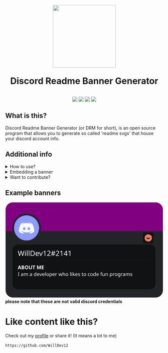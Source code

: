 <p align="center"><img src="https://img.icons8.com/color/512/discord-logo.png" width="200" height="200"></p>

<h1 align="center" style="line-height:0;">Discord Readme Banner Generator</h1>

<br>

<p align="center">
<img src="https://img.shields.io/github/followers/WillDev12?label=follow%20my%20github&logo=github&style=for-the-badge">
<img src="https://img.shields.io/github/stars/WillDev12/Discord-Readme-Banners?style=for-the-badge">
<img src="https://img.shields.io/github/forks/WillDev12/Discord-Readme-Banners?style=for-the-badge">
<img src="https://img.shields.io/github/watchers/WillDev12/Discord-Readme-Banners?style=for-the-badge">
</p>

<h2>What is this?</h2>
Discord Readme Banner Generator (or DRM for short), is an open source program that allows you to generate so called 'readme svgs' that house your discord account info.

<h2>Additional info</h2>

<details>
<summary>How to use?</summary>
Usage is simple.  To make the clubhouse appear, we need to say the magic words: "<a>https://willdev12.github.io/Discord-Readme-Banners/</a>".  Anything from there should be pretty self explanatory.
</details>

<details>
<summary>Embedding a banner</summary>
To embed a banner, you must first download it or copy the data: link.  Since Github doesn't like data URIs. we will need to suffice with the downloaded svg.  Simply upload said svg into your repo and tag it in your readme like this: "![Discord info](discord.svg)".
</details>

<details>
<summary>Want to contribute?</summary>
If so, go ahead!  I myself am newer to node and javascript so if anyone can help out with keeping this all under the willdev12.github domain please do so.  Any helpers will be mentioned near the bottom of this readme.
</details>

<h2>Example banners</h2>

![Discord info](discordprofile.svg)<br>
**please note that these are not valid discord credentials**

<h1>Like content like this?</h1>

Check out my [profile](https://github.com/WillDev12) or share it! (It means a lot to me)<br>
```
https://github.com/WillDev12
```
